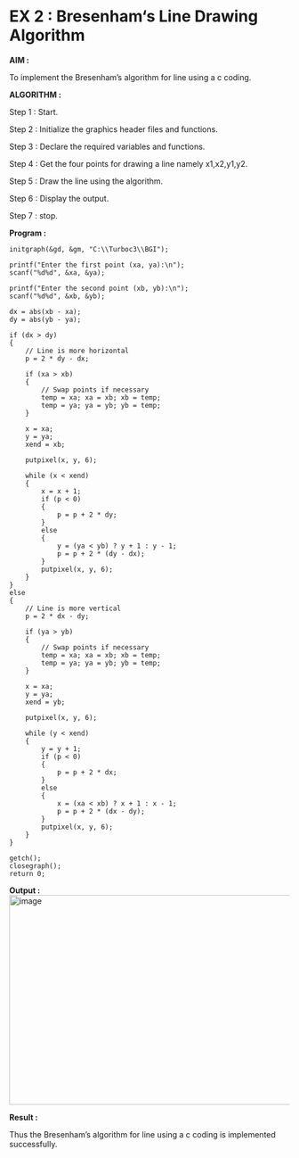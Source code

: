 # EX 2 : Bresenham‘s Line Drawing Algorithm

**AIM :**

 To  implement the Bresenham’s  algorithm for line using a c coding.

**ALGORITHM :**

   Step 1 : Start.
   
   Step 2 : Initialize the graphics header files and functions.

   Step 3 : Declare the required variables and functions.

   Step 4 : Get the four points for drawing a line namely x1,x2,y1,y2.

   Step 5 : Draw the line using the algorithm.

   Step  6 : Display the output.

   Step 7 : stop.

**Program :**

```
initgraph(&gd, &gm, "C:\\Turboc3\\BGI"); 

printf("Enter the first point (xa, ya):\n"); 
scanf("%d%d", &xa, &ya); 

printf("Enter the second point (xb, yb):\n"); 
scanf("%d%d", &xb, &yb); 

dx = abs(xb - xa); 
dy = abs(yb - ya); 

if (dx > dy) 
{ 
    // Line is more horizontal
    p = 2 * dy - dx; 

    if (xa > xb) 
    { 
        // Swap points if necessary
        temp = xa; xa = xb; xb = temp;
        temp = ya; ya = yb; yb = temp;
    } 

    x = xa; 
    y = ya; 
    xend = xb; 

    putpixel(x, y, 6); 

    while (x < xend) 
    { 
        x = x + 1; 
        if (p < 0) 
        { 
            p = p + 2 * dy; 
        } 
        else 
        { 
            y = (ya < yb) ? y + 1 : y - 1; 
            p = p + 2 * (dy - dx); 
        } 
        putpixel(x, y, 6); 
    } 
}
else 
{ 
    // Line is more vertical
    p = 2 * dx - dy;

    if (ya > yb) 
    { 
        // Swap points if necessary
        temp = xa; xa = xb; xb = temp;
        temp = ya; ya = yb; yb = temp;
    }

    x = xa; 
    y = ya; 
    xend = yb; 

    putpixel(x, y, 6); 

    while (y < xend) 
    { 
        y = y + 1; 
        if (p < 0) 
        { 
            p = p + 2 * dx; 
        } 
        else 
        { 
            x = (xa < xb) ? x + 1 : x - 1; 
            p = p + 2 * (dx - dy); 
        } 
        putpixel(x, y, 6); 
    } 
}

getch(); 
closegraph(); 
return 0;
```


**Output :**
<img width="614" height="376" alt="image" src="https://github.com/user-attachments/assets/dadb7364-69a1-421f-bdb2-248de33abbb4" />



**Result :**

Thus the Bresenham’s algorithm for line using a c coding is implemented successfully.
